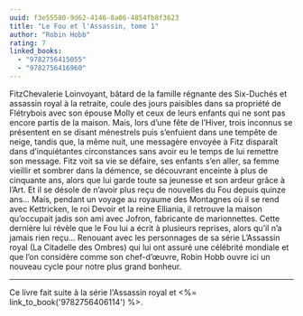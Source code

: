 ```yaml
---
uuid: f3e55580-9d62-4146-8a06-4854fb8f3623
title: "Le Fou et l'Assassin, tome 1"
author: "Robin Hobb"
rating: 7
linked_books:
  - "9782756415055"
  - "9782756416960"
---
```


FitzChevalerie Loinvoyant, bâtard de la famille régnante des Six-Duchés et assassin royal à la retraite, coule des jours paisibles dans sa propriété de Flétrybois avec son épouse Molly et ceux de leurs enfants qui ne sont pas encore partis de la maison. Mais, lors d’une fête de l’Hiver, trois inconnus se présentent en se disant ménestrels puis s’enfuient dans une tempête de neige, tandis que, la même nuit, une messagère envoyée à Fitz disparaît dans d’inquiétantes circonstances sans avoir eu le temps de lui remettre son message. Fitz voit sa vie se défaire, ses enfants s’en aller, sa femme vieillir et sombrer dans la démence, se découvrant enceinte à plus de cinquante ans, alors que lui garde toute sa jeunesse et son ardeur grâce à l’Art. Et il se désole de n’avoir plus reçu de nouvelles du Fou depuis quinze ans... Mais, pendant un voyage au royaume des Montagnes où il se rend avec Kettricken, le roi Devoir et la reine Elliania, il retrouve la maison qu’occupait jadis son ami avec Jofron, fabricante de marionnettes. Cette dernière lui révèle que le Fou lui a écrit à plusieurs reprises, alors qu’il n’a jamais rien reçu... Renouant avec les personnages de sa série L’Assassin royal (La Citadelle des Ombres) qui lui ont assuré une célébrité mondiale et que l’on considère comme son chef-d’œuvre, Robin Hobb ouvre ici un nouveau cycle pour notre plus grand bonheur.

---

Ce livre fait suite à la série l'Assassin royal et <%= link_to_book('9782756406114') %>.
